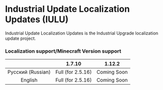 # Industrial Update Localization Updates (IULU)
Industrial Update Localization Updates is the Industrial Upgrade localization update project. 

### Localization support/Minecraft Version support

|   | 1.7.10 | 1.12.2 
| :-------------: |:------------------:| :-----:
| Русский (Russian) | Full (for 2.5.16) | Coming Soon
| English | Full (for 2.5.16) | Coming Soon
